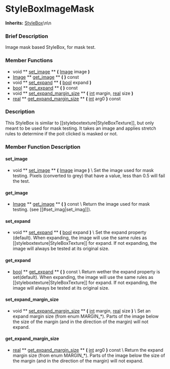 #  StyleBoxImageMask  
**Inherits:** [StyleBox](class_stylebox)\\n\\n
###  Brief Description  
Image mask based StyleBox, for mask test.

###  Member Functions 
  * void  ** [set_image](#set_image) **  **(** [Image](class_image) image  **)**
  * [Image](class_image)  ** [get_image](#get_image) **  **(** **)** const
  * void  ** [set_expand](#set_expand) **  **(** [bool](class_bool) expand  **)**
  * [bool](class_bool)  ** [get_expand](#get_expand) **  **(** **)** const
  * void  ** [set_expand_margin_size](#set_expand_margin_size) **  **(** [int](class_int) margin, [real](class_real) size  **)**
  * [real](class_real)  ** [get_expand_margin_size](#get_expand_margin_size) **  **(** [int](class_int) arg0  **)** const

###  Description  
This StyleBox is similar to [[styleboxtexture|StyleBoxTexture]], but only meant to be used for mask testing. It takes an image and applies stretch rules to determine if the poit clicked is masked or not.

###  Member Function Description  
#### <a name="set_image">set_image</a>
  * void  ** [set_image](#set_image) **  **(** [Image](class_image) image  **)**
\\
Set the image used for mask testing. Pixels (converted to grey) that have a value, less than 0.5 will fail the test.
#### <a name="get_image">get_image</a>
  * [Image](class_image)  ** [get_image](#get_image) **  **(** **)** const
\\
Return the image used for mask testing. (see [[#set_imag|set_imag]]).
#### <a name="set_expand">set_expand</a>
  * void  ** [set_expand](#set_expand) **  **(** [bool](class_bool) expand  **)**
\\
Set the expand property (default). When expanding, the image will use the same rules as [[styleboxtexture|StyleBoxTexture]] for expand. If not expanding, the image will always be tested at its original size.
#### <a name="get_expand">get_expand</a>
  * [bool](class_bool)  ** [get_expand](#get_expand) **  **(** **)** const
\\
Return wether the expand property is set(default). When expanding, the image will use the same rules as [[styleboxtexture|StyleBoxTexture]] for expand. If not expanding, the image will always be tested at its original size.
#### <a name="set_expand_margin_size">set_expand_margin_size</a>
  * void  ** [set_expand_margin_size](#set_expand_margin_size) **  **(** [int](class_int) margin, [real](class_real) size  **)**
\\
Set an expand margin size (from enum MARGIN_*). Parts of the image below the size of the margin (and in the direction of the margin) will not expand.
#### <a name="get_expand_margin_size">get_expand_margin_size</a>
  * [real](class_real)  ** [get_expand_margin_size](#get_expand_margin_size) **  **(** [int](class_int) arg0  **)** const
\\
Return the expand margin size (from enum MARGIN_*). Parts of the image below the size of the margin (and in the direction of the margin) will not expand.
